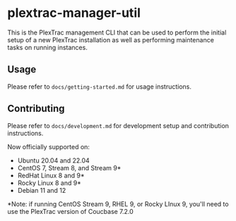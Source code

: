 # plextrac-manager-util

This is the PlexTrac management CLI that can be used to perform the initial setup of a new PlexTrac
installation as well as performing maintenance tasks on running instances.

## Usage

Please refer to `docs/getting-started.md` for usage instructions.

## Contributing

Please refer to `docs/development.md` for development setup and contribution instructions.

Now officially supported on:

- Ubuntu 20.04 and 22.04
- CentOS 7, Stream 8, and Stream 9*
- RedHat Linux 8 and 9*
- Rocky Linux 8 and 9*
- Debian 11 and 12

*Note: if running CentOS Stream 9, RHEL 9, or Rocky LInux 9, you'll need to use the PlexTrac version of Coucbase 7.2.0
